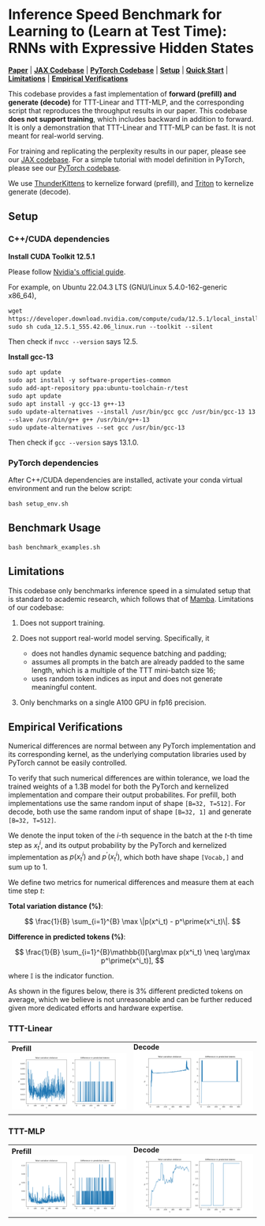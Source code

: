 # Inference Speed Benchmark for Learning to (Learn at Test Time): RNNs with Expressive Hidden States

[**Paper**](https://arxiv.org/abs/2407.04620)
| [**JAX Codebase**](https://github.com/test-time-training/ttt-lm-jax)
| [**PyTorch Codebase**](https://github.com/test-time-training/ttt-lm-pytorch)
| [**Setup**](#setup)
| [**Quick Start**](#benchmark-usage)
| [**Limitations**](#limitations)
| [**Empirical Verifications**](#numerical-difference)

This codebase provides a fast implementation of **forward (prefill) and generate (decode)** for TTT-Linear and TTT-MLP, 
and the corresponding script that reproduces the throughput results in our paper.
This codebase **does not support training**, which includes backward in addition to forward. It is only a demonstration that TTT-Linear and TTT-MLP can be fast. It is not meant for real-world serving.

For training and replicating the perplexity results in our paper, please see our [JAX codebase](https://github.com/test-time-training/ttt-lm-jax).
For a simple tutorial with model definition in PyTorch, please see our [PyTorch codebase](https://github.com/test-time-training/ttt-lm-pytorch).

We use [ThunderKittens](https://github.com/HazyResearch/ThunderKittens) to kernelize forward (prefill), 
and [Triton](https://github.com/triton-lang/triton) to kernelize generate (decode).

## Setup

### C++/CUDA dependencies

**Install CUDA Toolkit 12.5.1**

Please follow [Nvidia's official guide](https://developer.nvidia.com/cuda-downloads).

For example, on Ubuntu 22.04.3 LTS (GNU/Linux 5.4.0-162-generic x86_64),
```
wget https://developer.download.nvidia.com/compute/cuda/12.5.1/local_installers/cuda_12.5.1_555.42.06_linux.run
sudo sh cuda_12.5.1_555.42.06_linux.run --toolkit --silent
```
Then check if `nvcc --version` says 12.5.

**Install gcc-13**
```
sudo apt update
sudo apt install -y software-properties-common
sudo add-apt-repository ppa:ubuntu-toolchain-r/test
sudo apt update
sudo apt install -y gcc-13 g++-13
sudo update-alternatives --install /usr/bin/gcc gcc /usr/bin/gcc-13 13 --slave /usr/bin/g++ g++ /usr/bin/g++-13
sudo update-alternatives --set gcc /usr/bin/gcc-13
```
Then check if `gcc --version` says 13.1.0.

### PyTorch dependencies

After C++/CUDA dependencies are installed, activate your conda virtual environment and run the below script:
```
bash setup_env.sh
```

## Benchmark Usage

```
bash benchmark_examples.sh
```

## Limitations

This codebase only benchmarks inference speed in a simulated setup that is standard to academic research, which follows that of [Mamba](https://github.com/state-spaces/mamba/blob/main/benchmarks/benchmark_generation_mamba_simple.py).
Limitations of our codebase:

1. Does not support training.

2. Does not support real-world model serving. Specifically, it
   * does not handles dynamic sequence batching and padding;
   * assumes all prompts in the batch are already padded to the same length, which is a multiple of the TTT mini-batch size 16;
   * uses random token indices as input and does not generate meaningful content.

3. Only benchmarks on a single A100 GPU in fp16 precision.

## Empirical Verifications

Numerical differences are normal between any PyTorch implementation and its corresponding kernel, 
as the underlying computation libraries used by PyTorch cannot be easily controlled.

To verify that such numerical differences are within tolerance, we load the trained weights of a 1.3B model for both the PyTorch and kernelized implementation and compare their output probabilites. 
For prefill, both implementations use the same random input of shape `[B=32, T=512]`. 
For decode, both use the same random input of shape `[B=32, 1]` and generate `[B=32, T=512]`.

We denote the input token of the $i$-th sequence in the batch at the $t$-th time step as $x^i_t$, and its output probability by the PyTorch and kernelized implementation as $p(x^i_t)$ and $p^\prime(x^i_t)$, which both have shape `[Vocab,]` and sum up to 1.

We define two metrics for numerical differences and measure them at each time step $t$:

**Total variation distance (%)**:

$$ 
\frac{1}{B} \sum_{i=1}^{B} \max \|p(x^i_t) - p^\prime(x^i_t)\|.
$$

**Difference in predicted tokens (%)**:

$$ 
\frac{1}{B} \sum_{i=1}^{B}\mathbb{I}[\arg\max p(x^i_t) \neq \arg\max p^\prime(x^i_t)],
$$

where $\mathbb{I}$ is the indicator function.

As shown in the figures below, there is 3% different predicted tokens on average, 
which we believe is not unreasonable and can be further reduced given more dedicated efforts and hardware expertise.

### TTT-Linear
<table>
  <tr>
    <td><strong>Prefill</strong><br><img src="fig/ttt_linear_prefill.png" alt="TTT-Linear Prefill" title="TTT-Linear Prefill"></td>
    <td><strong>Decode</strong><br><img src="fig/ttt_linear_decode.png" alt="TTT-Linear Decode" title="TTT-Linear Decode"></td>
  </tr>
</table>

### TTT-MLP
<table>
  <tr>
    <td><strong>Prefill</strong><br><img src="fig/ttt_mlp_prefill.png" alt="TTT-MLP Prefill" title="TTT-MLP Prefill"></td>
    <td><strong>Decode</strong><br><img src="fig/ttt_mlp_decode.png" alt="TTT-MLP Decode" title="TTT-MLP Decode"></td>
  </tr>
</table>

